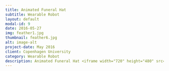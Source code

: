 ```yaml
---
title: Animated Funeral Hat
subtitle: Wearable Robot
layout: default
modal-id: 9
date: 2016-05-27
img: feather1.jpg
thumbnail: feather6.jpg
alt: image-alt
project-date: May 2016
client: Copenhagen University
category: Wearable Robot
description: Animated Funeral Hat <iframe width="720" height="480" src="https://www.youtube.com/embed/V83Chrk1Ps4" frameborder="0" allow="autoplay; encrypted-media" allowfullscreen></iframe> <img src="img/portfolio/feather9.PNG" class="img-responsive img-centered" alt="Interview">Interview Pressure<br> <img src="img/portfolio/feather8.PNG" class="img-responsive img-centered" alt="Interview">Interview Pressure<br>
---
```

